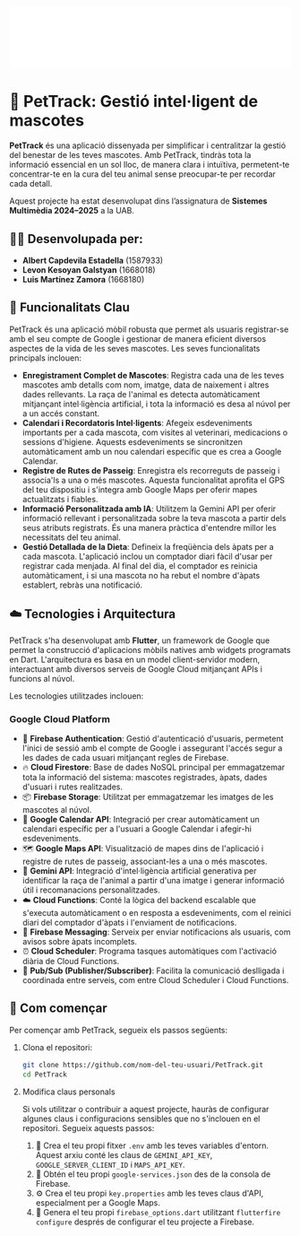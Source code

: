 ![PetTrack Banner](./assets/images/logo.png)

# 🐾 PetTrack: Gestió intel·ligent de mascotes

**PetTrack** és una aplicació dissenyada per simplificar i centralitzar la gestió del benestar de les teves mascotes. Amb PetTrack, tindràs tota la informació essencial en un sol lloc, de manera clara i intuïtiva, permetent-te concentrar-te en la cura del teu animal sense preocupar-te per recordar cada detall.

Aquest projecte ha estat desenvolupat dins l’assignatura de **Sistemes Multimèdia 2024–2025** a la UAB.

## 👨‍💻 Desenvolupada per:

* **Albert Capdevila Estadella** (1587933)
* **Levon Kesoyan Galstyan** (1668018)
* **Luis Martínez Zamora** (1668180)

## 📱 Funcionalitats Clau

PetTrack és una aplicació mòbil robusta que permet als usuaris registrar-se amb el seu compte de Google i gestionar de manera eficient diversos aspectes de la vida de les seves mascotes. Les seves funcionalitats principals inclouen:

* **Enregistrament Complet de Mascotes**: Registra cada una de les teves mascotes amb detalls com nom, imatge, data de naixement i altres dades rellevants. La raça de l'animal es detecta automàticament mitjançant intel·ligència artificial, i tota la informació es desa al núvol per a un accés constant.
* **Calendari i Recordatoris Intel·ligents**: Afegeix esdeveniments importants per a cada mascota, com visites al veterinari, medicacions o sessions d'higiene. Aquests esdeveniments se sincronitzen automàticament amb un nou calendari específic que es crea a Google Calendar.
* **Registre de Rutes de Passeig**: Enregistra els recorreguts de passeig i associa'ls a una o més mascotes. Aquesta funcionalitat aprofita el GPS del teu dispositiu i s'integra amb Google Maps per oferir mapes actualitzats i fiables.
* **Informació Personalitzada amb IA**: Utilitzem la Gemini API per oferir informació rellevant i personalitzada sobre la teva mascota a partir dels seus atributs registrats. És una manera pràctica d'entendre millor les necessitats del teu animal.
* **Gestió Detallada de la Dieta**: Defineix la freqüència dels àpats per a cada mascota. L'aplicació inclou un comptador diari fàcil d'usar per registrar cada menjada. Al final del dia, el comptador es reinicia automàticament, i si una mascota no ha rebut el nombre d'àpats establert, rebràs una notificació.

## ☁️ Tecnologies i Arquitectura

PetTrack s'ha desenvolupat amb **Flutter**, un framework de Google que permet la construcció d'aplicacions mòbils natives amb widgets programats en Dart. L'arquitectura es basa en un model client-servidor modern, interactuant amb diversos serveis de Google Cloud mitjançant APIs i funcions al núvol.

Les tecnologies utilitzades inclouen:

### Google Cloud Platform
* 🔐 **Firebase Authentication**: Gestió d'autenticació d'usuaris, permetent l'inici de sessió amb el compte de Google i assegurant l'accés segur a les dades de cada usuari mitjançant regles de Firebase.
* 🔥 **Cloud Firestore**: Base de dades NoSQL principal per emmagatzemar tota la informació del sistema: mascotes registrades, àpats, dades d'usuari i rutes realitzades.
* 📦 **Firebase Storage**: Utilitzat per emmagatzemar les imatges de les mascotes al núvol.
* 📆 **Google Calendar API**: Integració per crear automàticament un calendari específic per a l'usuari a Google Calendar i afegir-hi esdeveniments.
* 🗺️ **Google Maps API**: Visualització de mapes dins de l'aplicació i registre de rutes de passeig, associant-les a una o més mascotes.
* 🧠 **Gemini API**: Integració d'intel·ligència artificial generativa per identificar la raça de l'animal a partir d'una imatge i generar informació útil i recomanacions personalitzades.
* ☁️ **Cloud Functions**: Conté la lògica del backend escalable que s'executa automàticament o en resposta a esdeveniments, com el reinici diari del comptador d'àpats i l'enviament de notificacions.
* 🔔 **Firebase Messaging**: Serveix per enviar notificacions als usuaris, com avisos sobre àpats incomplets.
* ⏰ **Cloud Scheduler**: Programa tasques automàtiques com l'activació diària de Cloud Functions.
* 🔄 **Pub/Sub (Publisher/Subscriber)**: Facilita la comunicació deslligada i coordinada entre serveis, com entre Cloud Scheduler i Cloud Functions.

## 🚀 Com començar

Per començar amb PetTrack, segueix els passos següents:

1.  Clona el repositori:
    ```bash
    git clone https://github.com/nom-del-teu-usuari/PetTrack.git
    cd PetTrack
    ```
2. Modifica claus personals

   Si vols utilitzar o contribuir a aquest projecte, hauràs de configurar algunes claus i configuracions sensibles que no s'inclouen en el repositori. Segueix aquests passos:
    
    1.  📄 Crea el teu propi fitxer `.env` amb les teves variables d'entorn. Aquest arxiu conté les claus de  `GEMINI_API_KEY`, `GOOGLE_SERVER_CLIENT_ID` i `MAPS_API_KEY`.
    2.  🔑 Obtén el teu propi `google-services.json` des de la consola de Firebase.
    3.  ⚙️ Crea el teu propi `key.properties` amb les teves claus d'API, especialment per a Google Maps.
    4.  🔄 Genera el teu propi `firebase_options.dart` utilitzant `flutterfire configure` després de configurar el teu projecte a Firebase.
